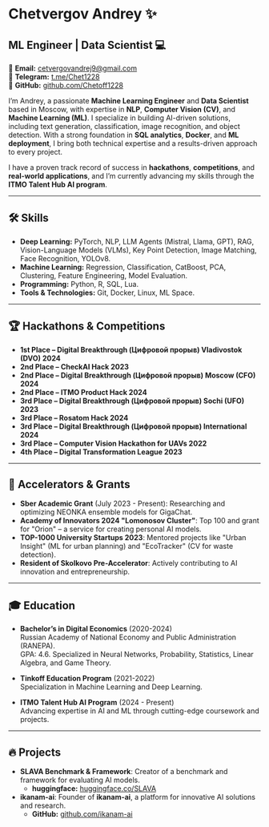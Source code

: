 # Chetvergov Andrey ✨  
## ML Engineer | Data Scientist 💻  
📧 **Email:** cetvergovandrej9@gmail.com  
🚀 **Telegram:** [t.me/Chet1228](https://t.me/Chet1228)  
🐙 **GitHub:** [github.com/Chetoff1228](https://github.com/Chetoff1228)  

I’m Andrey, a passionate **Machine Learning Engineer** and **Data Scientist** based in Moscow, with expertise in **NLP**, **Computer Vision (CV)**, and **Machine Learning (ML)**. I specialize in building AI-driven solutions, including text generation, classification, image recognition, and object detection. With a strong foundation in **SQL analytics**, **Docker**, and **ML deployment**, I bring both technical expertise and a results-driven approach to every project.  

I have a proven track record of success in **hackathons**, **competitions**, and **real-world applications**, and I’m currently advancing my skills through the **ITMO Talent Hub AI program**.  

---

## 🛠️ **Skills**  
- **Deep Learning:** PyTorch, NLP, LLM Agents (Mistral, Llama, GPT), RAG, Vision-Language Models (VLMs), Key Point Detection, Image Matching, Face Recognition, YOLOv8.  
- **Machine Learning:** Regression, Classification, CatBoost, PCA, Clustering, Feature Engineering, Model Evaluation.  
- **Programming:** Python, R, SQL, Lua.  
- **Tools & Technologies:** Git, Docker, Linux, ML Space.  

---

## 🏆 **Hackathons & Competitions**  
- **1st Place – Digital Breakthrough (Цифровой прорыв) Vladivostok (DVO) 2024**  
- **2nd Place – CheckAI Hack 2023**  
- **2nd Place – Digital Breakthrough (Цифровой прорыв) Moscow (CFO) 2024**  
- **2nd Place – ITMO Product Hack 2024**  
- **3rd Place – Digital Breakthrough (Цифровой прорыв) Sochi (UFO) 2023**  
- **3rd Place – Rosatom Hack 2024**  
- **3rd Place – Digital Breakthrough (Цифровой прорыв) International 2024**  
- **3rd Place – Computer Vision Hackathon for UAVs 2022**  
- **4th Place – Digital Transformation League 2023**  

---

## 🚀 **Accelerators & Grants**  
- **Sber Academic Grant** (July 2023 - Present): Researching and optimizing NEONKA ensemble models for GigaChat.  
- **Academy of Innovators 2024 "Lomonosov Cluster"**: Top 100 and grant for "Orion" – a service for creating personal AI models.  
- **TOP-1000 University Startups 2023**: Mentored projects like "Urban Insight" (ML for urban planning) and "EcoTracker" (CV for waste detection).  
- **Resident of Skolkovo Pre-Accelerator**: Actively contributing to AI innovation and entrepreneurship.  

---

## 🎓 **Education**  
- **Bachelor’s in Digital Economics** (2020-2024)  
  Russian Academy of National Economy and Public Administration (RANEPA).  
  GPA: 4.6. Specialized in Neural Networks, Probability, Statistics, Linear Algebra, and Game Theory.  

- **Tinkoff Education Program** (2021-2022)  
  Specialization in Machine Learning and Deep Learning.  

- **ITMO Talent Hub AI Program** (2024 - Present)  
  Advancing expertise in AI and ML through cutting-edge coursework and projects.  

---

## 🔥 **Projects**  
- **SLAVA Benchmark & Framework**: Creator of a benchmark and framework for evaluating AI models.  
  - **huggingface:** [huggingface.co/SLAVA](https://huggingface.co/spaces/RANEPA-ai/SLAVA)  
- **ikanam-ai**: Founder of **ikanam-ai**, a platform for innovative AI solutions and research.  
  - **GitHub:** [github.com/ikanam-ai](https://github.com/ikanam-ai)  
